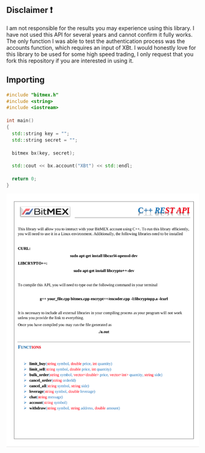 ## Disclaimer :exclamation:
I am not responsible for the results you may experience using this library. I have not used this API for several years and cannot confirm it fully works. The only function I was able to test the authentication process was the accounts function, which requires an input of XBt. I would honestly love for this library to be used for some high speed trading, I only request that you fork this repository if you are interested in using it.

## Importing
```c++
#include "bitmex.h"
#include <string>
#include <iostream>

int main()
{
  std::string key = "";
  std::string secret = "";
   
  bitmex bx(key, secret);
  
  std::cout << bx.account("XBt") << std::endl;
  
  return 0;
}
```


![alt](https://github.com/marscolony2040/BitmexCPP/blob/main/img/pic.png)
